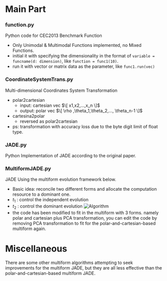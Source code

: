 # Main Part
### function.py
Python code for CEC2013 Benchmark Function
- Only Unimodal & Multimodal Functions implemented, no Mixed Functions.
- initial it with specifying the dimensionality in the format of ```variable = funcname(d: dimension)```, like ```function = func1(10)```.
- run it with vector or matrix data as the parameter, like ```func1.run(vec)```
  
### CoordinateSystemTrans.py
Multi-dimensional Coordinates System Transformation
- polar2cartesian
  - input: cartesian vec $\[ x1,x2,...,x_n \]$
  - output: polar vec $\[ \rho ,\theta_1,\theta_2,..., \theta_n-1 \]$
- cartesina2polar
  - reversed as polar2cartesian
- ps: transformation with accuracy loss due to the byte digit limit of float type.
  
### JADE.py
Python Implementation of JADE according to the original paper.

### MultiformJADE.py
JADE Using the multiform evolution framework below.
- Basic idea: reconcile two different forms and allocate the computation resource to a dominant one.
- $t_1$ : control the independent evolution
- $t_2$ : control the dominant evolution
![Algorithm](https://github.com/hayden-hy/Vradimir/assets/54624140/abf64056-a43c-4836-875b-d115312d8e70)
- the code has been modified to fit in the multiform with 3 forms. namely polar and cartesian plus PCA transformation, you can edit the code by removing PCA transformation to fit for the polar-and-cartesian-based multiform again.

# Miscellaneous
There are some other multiform algorithms attempting to seek improvements for the multiform JADE, but they are all less effective than the polar-and-cartesian-based multiform JADE. 
